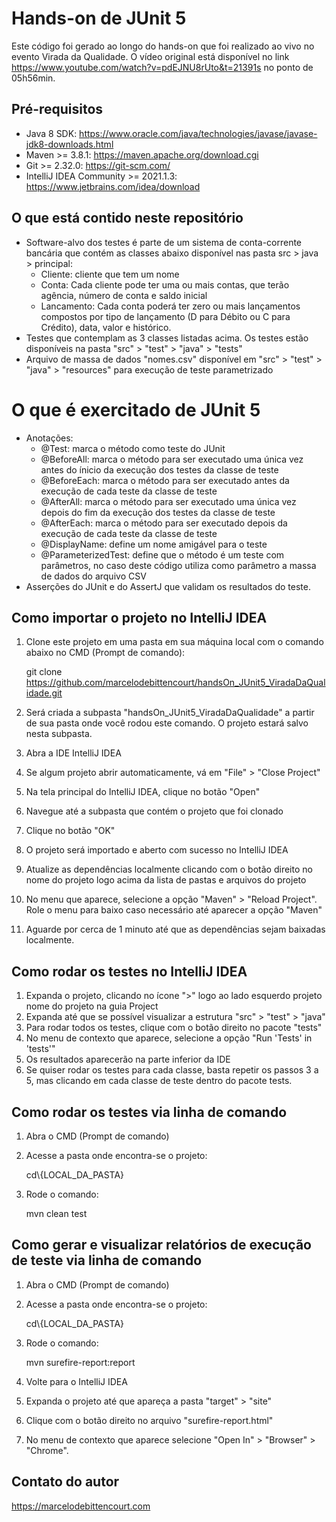 # Hands-on de JUnit 5  
Este código foi gerado ao longo do hands-on que foi realizado ao vivo no evento Virada da Qualidade. O vídeo original está disponível no link https://www.youtube.com/watch?v=pdEJNU8rUto&t=21391s no ponto de 05h56min.

## Pré-requisitos
* Java 8 SDK: https://www.oracle.com/java/technologies/javase/javase-jdk8-downloads.html
* Maven >= 3.8.1: https://maven.apache.org/download.cgi
* Git >= 2.32.0: https://git-scm.com/
* IntelliJ IDEA Community >= 2021.1.3: https://www.jetbrains.com/idea/download

## O que está contido neste repositório
* Software-alvo dos testes é parte de um sistema de conta-corrente bancária que contém as classes abaixo disponível nas pasta src > java > principal:
  * Cliente: cliente que tem um nome
  * Conta: Cada cliente pode ter uma ou mais contas, que terão agência, número de conta e saldo inicial
  * Lancamento: Cada conta poderá ter zero ou mais lançamentos compostos por tipo de lançamento (D para Débito ou C para Crédito), data, valor e histórico.
* Testes que contemplam as 3 classes listadas acima. Os testes estão disponíveis na pasta "src" > "test" > "java" > "tests"
* Arquivo de massa de dados "nomes.csv" disponível em "src" > "test" > "java" > "resources" para execução de teste parametrizado

# O que é exercitado de JUnit 5
* Anotações: 
  * @Test: marca o método como teste do JUnit
  * @BeforeAll: marca o método para ser executado uma única vez antes do ínicio da execução dos testes da classe de teste
  * @BeforeEach: marca o método para ser executado antes da execução de cada teste da classe de teste
  * @AfterAll: marca o método para ser executado uma única vez depois do fim da execução dos testes da classe de teste
  * @AfterEach: marca o método para ser executado depois da execução de cada teste da classe de teste
  * @DisplayName: define um nome amigável para o teste
  * @ParameterizedTest: define que o método é um teste com parâmetros, no caso deste código utiliza como parâmetro a massa de dados do arquivo CSV
* Asserções do JUnit e do AssertJ que validam os resultados do teste. 

## Como importar o projeto no IntelliJ IDEA
1. Clone este projeto em uma pasta em sua máquina local com o comando abaixo no CMD (Prompt de comando):
   
   git clone https://github.com/marcelodebittencourt/handsOn_JUnit5_ViradaDaQualidade.git

2. Será criada a subpasta "handsOn_JUnit5_ViradaDaQualidade" a partir de sua pasta onde você rodou este comando. O projeto estará salvo nesta subpasta.
3. Abra a IDE IntelliJ IDEA
4. Se algum projeto abrir automaticamente, vá em "File" > "Close Project"   
5. Na tela principal do IntelliJ IDEA, clique no botão "Open"
6. Navegue até a subpasta que contém o projeto que foi clonado
7. Clique no botão "OK"
8. O projeto será importado e aberto com sucesso no IntelliJ IDEA
9. Atualize as dependências localmente clicando com o botão direito no nome do projeto logo acima da lista de pastas e arquivos do projeto
10. No menu que aparece, selecione a opção "Maven" > "Reload Project". Role o menu para baixo caso necessário até aparecer a opção "Maven"
11. Aguarde por cerca de 1 minuto até que as dependências sejam baixadas localmente. 

## Como rodar os testes no IntelliJ IDEA
1. Expanda o projeto, clicando no ícone ">" logo ao lado esquerdo projeto nome do projeto na guia Project
2. Expanda até que se possível visualizar a estrutura "src" > "test" > "java"
3. Para rodar todos os testes, clique com o botão direito no pacote "tests"
4. No menu de contexto que aparece, selecione a opção "Run 'Tests' in 'tests'"
5. Os resultados aparecerão na parte inferior da IDE
6. Se quiser rodar os testes para cada classe, basta repetir os passos 3 a 5, mas clicando em cada classe de teste dentro do pacote tests.

## Como rodar os testes via linha de comando
1. Abra o CMD (Prompt de comando)
2. Acesse a pasta onde encontra-se o projeto:

   cd\\{LOCAL_DA_PASTA}
3. Rode o comando:

   mvn clean test
   
## Como gerar e visualizar relatórios de execução de teste via linha de comando
1. Abra o CMD (Prompt de comando)
2. Acesse a pasta onde encontra-se o projeto:
   
   cd\\{LOCAL_DA_PASTA}
3. Rode o comando:
   
   mvn surefire-report:report
4. Volte para o IntelliJ IDEA
5. Expanda o projeto até que apareça a pasta "target" > "site"
6. Clique com o botão direito no arquivo "surefire-report.html"
7. No menu de contexto que aparece selecione "Open In" > "Browser" > "Chrome".

## Contato do autor
https://marcelodebittencourt.com